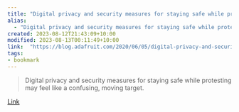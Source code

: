 ```yaml
---
title: "Digital privacy and security measures for staying safe while protesting"
alias:
  - "Digital privacy and security measures for staying safe while protesting"
created: 2023-08-12T21:43:09+10:00
modified: 2023-08-13T00:11:49+10:00
link:  "https://blog.adafruit.com/2020/06/05/digital-privacy-and-security-measures-for-staying-safe-while-protesting/"
tags:
- bookmark
---
```


> Digital privacy and security measures for staying safe while protesting may feel like a confusing, moving target.

[Link](https://blog.adafruit.com/2020/06/05/digital-privacy-and-security-measures-for-staying-safe-while-protesting/)